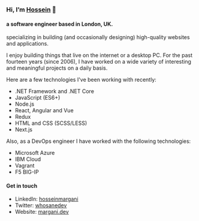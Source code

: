 ### Hi, I’m [Hossein](https://margani.dev) 👋
#### a software engineer based in London, UK.

specializing in building (and occasionally designing) high-quality websites and applications.

I enjoy building things that live on the internet or a desktop PC. For the past fourteen years (since 2006), I have worked on a wide variety of interesting and meaningful projects on a daily basis.

Here are a few technologies I've been working with recently:

* .NET Framework and .NET Core
* JavaScript (ES6+)
* Node.js
* React, Angular and Vue
* Redux
* HTML and CSS (SCSS/LESS)
* Next.js

Also, as a DevOps engineer I have worked with the following technologies:

* Microsoft Azure
* IBM Cloud
* Vagrant
* F5 BIG-IP

#### Get in touch

* LinkedIn: [hosseinmargani](https://www.linkedin.com/in/hosseinmargani/)
* Twitter: [whosanedev](https://twitter.com/whosanedev)
* Website: [margani.dev](https://margani.dev)
